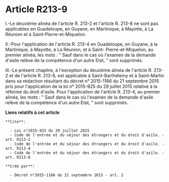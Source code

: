 # Article R213-9

I.-Le deuxième alinéa de l'article R. 213-2 et l'article R. 213-8 ne sont pas applicables en Guadeloupe, en Guyane, en
Martinique, à Mayotte, à La Réunion et à Saint-Pierre-et-Miquelon. 

II.-Pour l'application de l'article R. 213-4 en Guadeloupe, en Guyane, à la Martinique, à Mayotte, à La Réunion, et à Saint-
Pierre-et-Miquelon, au premier alinéa, les mots : “ Sauf dans le cas où l'examen de la demande d'asile relève de la
compétence d'un autre Etat, ” sont supprimés. 

III.-Le présent chapitre, à l'exception du deuxième alinéa de l'article R. 213-2 et de l'article R. 213-8, est applicable à
Saint-Barthélemy et à Saint-Martin dans sa rédaction résultant du décret n° 2015-1166 du 21 septembre 2015 pris pour
l'application de la loi n° 2015-925 du 29 juillet 2015 relative à la réforme du droit d'asile. Pour l'application de
l'article R. 213-4, au premier alinéa, les mots : “ Sauf dans le cas où l'examen de la demande d'asile relève de la
compétence d'un autre Etat, ” sont supprimés.

**Liens relatifs à cet article**

	**Cite**:

	  - Loi n°2015-925 du 29 juillet 2015
	  - Code de l'entrée et du séjour des étrangers et du droit d'asile. - art. R213-2
	  - Code de l'entrée et du séjour des étrangers et du droit d'asile. - art. R213-4
	  - Code de l'entrée et du séjour des étrangers et du droit d'asile. - art. R213-8

	**Créé par**:

	  - Décret n°2015-1166 du 21 septembre 2015 - art. 2
